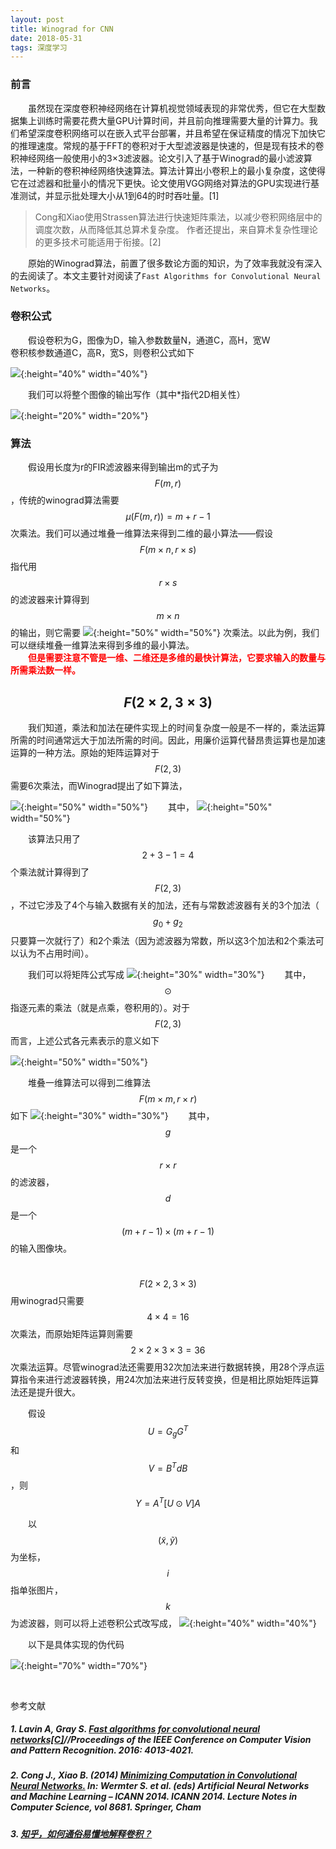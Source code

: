 ```yaml
---
layout: post
title: Winograd for CNN
date: 2018-05-31
tags: 深度学习
---
```


### 前言

&#8195;&#8195;虽然现在深度卷积神经网络在计算机视觉领域表现的非常优秀，但它在大型数据集上训练时需要花费大量GPU计算时间，并且前向推理需要大量的计算力。我们希望深度卷积网络可以在嵌入式平台部署，并且希望在保证精度的情况下加快它的推理速度。常规的基于FFT的卷积对于大型滤波器是快速的，但是现有技术的卷积神经网络一般使用小的3×3滤波器。论文引入了基于Winograd的最小滤波算法，一种新的卷积神经网络快速算法。算法计算出小卷积上的最小复杂度，这使得它在过滤器和批量小的情况下更快。论文使用VGG网络对算法的GPU实现进行基准测试，并显示批处理大小从1到64的时时吞吐量。[1]

>Cong和Xiao使用Strassen算法进行快速矩阵乘法，以减少卷积网络层中的调度次数，从而降低其总算术复杂度。 作者还提出，来自算术复杂性理论的更多技术可能适用于衔接。[2]

&#8195;&#8195;原始的Winograd算法，前置了很多数论方面的知识，为了效率我就没有深入的去阅读了。本文主要针对阅读了`Fast Algorithms for Convolutional Neural Networks`。

### 卷积公式

&#8195;&#8195;假设卷积为G，图像为D，输入参数数量N，通道C，高H，宽W   
卷积核参数通道C，高R，宽S，则卷积公式如下

![](/images/posts/2018-05-31-Winograd/tex1.png){:height="40%" width="40%"}

&#8195;&#8195;我们可以将整个图像的输出写作（其中*指代2D相关性）

![](/images/posts/2018-05-31-Winograd/tex2.png){:height="20%" width="20%"}

### 算法

&#8195;&#8195;假设用长度为r的FIR滤波器来得到输出m的式子为$$F(m, r)$$，传统的winograd算法需要$$µ(F(m,r)) = m + r - 1$$次乘法。我们可以通过堆叠一维算法来得到二维的最小算法——假设$$F(m\times n, r\times s)$$指代用$$r\times s$$的滤波器来计算得到$$m\times n$$的输出，则它需要
![](/images/posts/2018-05-31-Winograd/tex3.png){:height="50%" width="50%"}
次乘法。以此为例，我们可以继续堆叠一维算法来得到多维的最小算法。  
&#8195;&#8195;**<font color="red">但是需要注意不管是一维、二维还是多维的最快计算法，它要求输入的数量与所需乘法数一样。</font>**

## $$F(2\times 2,3\times 3)$$

&#8195;&#8195;我们知道，乘法和加法在硬件实现上的时间复杂度一般是不一样的，乘法运算所需的时间通常远大于加法所需的时间。因此，用廉价运算代替昂贵运算也是加速运算的一种方法。原始的矩阵运算对于$$F(2,3)$$需要6次乘法，而Winograd提出了如下算法，

![](/images/posts/2018-05-31-Winograd/tex4.png){:height="50%" width="50%"}
&#8195;&#8195;其中，
![](/images/posts/2018-05-31-Winograd/tex5.png){:height="50%" width="50%"}

&#8195;&#8195;该算法只用了$$2+3-1=4$$个乘法就计算得到了$$F(2,3)$$，不过它涉及了4个与输入数据有关的加法，还有与常数滤波器有关的3个加法（$$g_0+g_2$$只要算一次就行了）和2个乘法（因为滤波器为常数，所以这3个加法和2个乘法可以认为不占用时间）。

&#8195;&#8195;我们可以将矩阵公式写成
![](/images/posts/2018-05-31-Winograd/tex6.png){:height="30%" width="30%"}
&#8195;&#8195;其中，$$\odot$$指逐元素的乘法（就是点乘，卷积用的）。对于$$F(2,3)$$而言，上述公式各元素表示的意义如下

![](/images/posts/2018-05-31-Winograd/tex7.png){:height="50%" width="50%"}

&#8195;&#8195;堆叠一维算法可以得到二维算法$$F(m\times m, r\times r)$$如下
![](/images/posts/2018-05-31-Winograd/tex8.png){:height="30%" width="30%"}
&#8195;&#8195;其中，$$g$$是一个$$r\times r$$的滤波器，$$d$$是一个$$(m+r-1)\times(m+r-1)$$的输入图像块。

&#8195;&#8195;$$F(2\times 2, 3\times 3)$$用winograd只需要$$4\times 4=16$$次乘法，而原始矩阵运算则需要$$2\times 2\times 3\times 3=36$$次乘法运算。尽管winograd法还需要用32次加法来进行数据转换，用28个浮点运算指令来进行滤波器转换，用24次加法来进行反转变换，但是相比原始矩阵运算法还是提升很大。

&#8195;&#8195;假设$$U=G_gG^T$$和$$V=B^{T}dB$$，则
$$
Y=A^{T}[U\odot V]A
$$

&#8195;&#8195;以$$(\widetilde {x},\widetilde {y})$$为坐标，$$i$$指单张图片，$$k$$为滤波器，则可以将上述卷积公式改写成，
![](/images/posts/2018-05-31-Winograd/tex11.png){:height="40%" width="40%"}

&#8195;&#8195;以下是具体实现的伪代码

![](/images/posts/2018-05-31-Winograd/tex12.png){:height="70%" width="70%"}


<br/>

参考文献

##### 1. Lavin A, Gray S. [Fast algorithms for convolutional neural networks[C]](https://www.cv-foundation.org/openaccess/content_cvpr_2016/papers/Lavin_Fast_Algorithms_for_CVPR_2016_paper.pdf)//Proceedings of the IEEE Conference on Computer Vision and Pattern Recognition. 2016: 4013-4021.

##### 2. Cong J., Xiao B. (2014) [Minimizing Computation in Convolutional Neural Networks.](https://link.springer.com/chapter/10.1007/978-3-319-11179-7_36) In: Wermter S. et al. (eds) Artificial Neural Networks and Machine Learning – ICANN 2014. ICANN 2014. Lecture Notes in Computer Science, vol 8681. Springer, Cham

##### 3. [知乎，如何通俗易懂地解释卷积？](https://www.zhihu.com/question/22298352)